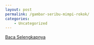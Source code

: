 ```yaml
---
layout: post
permalink: /gambar-seribu-mimpi-rokok/
categories:
    - Uncategorized
---
```


[Baca Selengkapnya](/04)